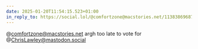 ```yaml
---
date: 2025-01-20T11:54:15.523+01:00
in_reply_to: https://social.lol/@comfortzone@macstories.net/113838696873405621
---
```


@comfortzone@macstories.net argh too late to vote for @ChrisLawley@mastodon.social 
